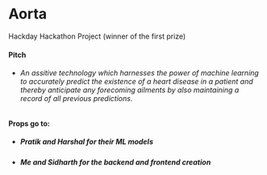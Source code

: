 # Aorta
Hackday Hackathon Project (winner of the first prize)

#### Pitch
- ###### An assitive technology which harnesses the power of machine learning to accurately predict the existence of a heart disease in a patient and thereby anticipate any forecoming ailments by also maintaining a record of all previous predictions.

#### Props go to:
  - ##### Pratik and Harshal for their ML models
  - ##### Me and Sidharth for the backend and frontend creation
